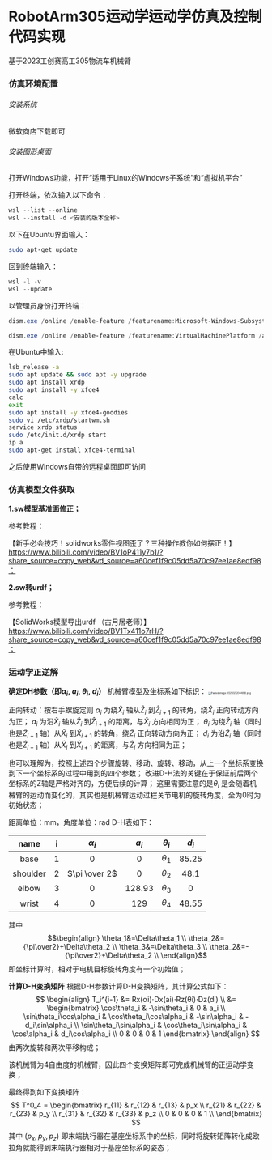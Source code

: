 # RobotArm305运动学运动学仿真及控制代码实现

基于2023工创赛高工305物流车机械臂

### 仿真环境配置
###### 安装系统

微软商店下载即可

###### 安装图形桌面

打开Windows功能，打开“适用于Linux的Windows子系统”和“虚拟机平台”

打开终端，依次输入以下命令：
```powershell
wsl --list --online
wsl --install -d <安装的版本全称>
```

以下在Ubuntu界面输入：
```bash
sudo apt-get update
```

回到终端输入：
```powershell
wsl -l -v
wsl --update
```

以管理员身份打开终端：
```powershell
dism.exe /online /enable-feature /featurename:Microsoft-Windows-Subsystem-Linux /all /norestart

dism.exe /online /enable-feature /featurename:VirtualMachinePlatform /all /norestart
```

在Ubuntu中输入:
```bash
lsb_release -a
sudo apt update && sudo apt -y upgrade
sudo apt install xrdp
sudo apt install -y xfce4
calc
exit
sudo apt install -y xfce4-goodies
sudo vi /etc/xrdp/startwm.sh
service xrdp status
sudo /etc/init.d/xrdp start
ip a 
sudo apt-get install xfce4-terminal
```
之后使用Windows自带的远程桌面即可访问

### 仿真模型文件获取

**1.sw模型基准面修正；**

参考教程：

【新手必会技巧！solidworks零件视图歪了？三种操作教你如何摆正！】 https://www.bilibili.com/video/BV1oP411y7b1/?share_source=copy_web&vd_source=a60cef1f9c05dd5a70c97ee1ae8edf98；

**2.sw转urdf；**

参考教程：

【SolidWorks模型导出urdf   （古月居老师）】 https://www.bilibili.com/video/BV1Tx411o7rH/?share_source=copy_web&vd_source=a60cef1f9c05dd5a70c97ee1ae8edf98；

### 运动学正逆解

**确定DH参数（即$\alpha_i,~a_i,~\theta_i,~d_i$）**
机械臂模型及坐标系如下标识：
<img src="./assets/Pasted image 20250212044818.png.png" alt="Pasted image 20250212044818.png" style="zoom: 33%;" />

正向转动：按右手螺旋定则
$\alpha_i$ 为绕$\hat{X}_i$ 轴从$\hat{Z}_i$ 到$\hat{Z}_{i+1}$ 的转角，绕$\hat{X}_i$ 正向转动方向为正；
$a_i$ 为沿$\hat{X}_i$ 轴从$\hat{Z}_i$ 到$\hat{Z}_{i+1}$ 的距离，与$\hat{X}_i$ 方向相同为正；
$\theta_i$ 为绕$\hat{Z}_{i}$ 轴（同时也是$\hat{Z}_{i+1}$ 轴）从$\hat{X}_{i}$ 到$\hat{X}_{i+1}$ 的转角，绕$\hat{Z}_{i}$ 正向转动方向为正；
$d_i$ 为沿$\hat{Z}_{i}$ 轴（同时也是$\hat{Z}_{i+1}$ 轴）从$\hat{X}_{i}$ 到$\hat{X}_{i+1}$ 的距离，与$\hat{Z}_{i}$ 方向相同为正；

也可以理解为，按照上述四个步骤旋转、移动、旋转、移动，从上一个坐标系变换到下一个坐标系的过程中用到的四个参数；
改进D-H法的关键在于保证前后两个坐标系的Z轴是严格对齐的，方便后续的计算；
这里需要注意的是$\theta_i$ 是会随着机械臂的运动而变化的，其实也是机械臂运动过程关节电机的旋转角度，全为0时为初始状态；

距离单位：mm，角度单位：rad
D-H表如下：

|   name   |  i  |  $\alpha_i$   | $a_i$  | $\theta_i$ | $d_i$ |
| :------: | :-: | :-----------: | :----: | :--------: | :---: |
|   base   |  1  |       0       |   0    | $\theta_1$ | 85.25 |
| shoulder |  2  | $\pi \over 2$ |   0    | $\theta_2$ | 48.1  |
|  elbow   |  3  |       0       | 128.93 | $\theta_3$ |   0   |
|  wrist   |  4  |       0       |  129   | $\theta_4$ | 48.55 |
其中$$\begin{align}
\theta_1&=\Delta\theta_1 \\
\theta_2&={\pi\over2}+\Delta\theta_2 \\
\theta_3&=\Delta\theta_3 \\
\theta_2&=-{\pi\over2}+\Delta\theta_2 \\
\end{align}$$
即坐标计算时，相对于电机目标旋转角度有一个初始值；

**计算D-H变换矩阵**
根据D-H参数计算D-H变换矩阵，其计算公式如下：
$$
\begin{align}
T_i^{i-1} &= Rx​(αi​)⋅Dx​(ai​)⋅Rz​(θi​)⋅Dz​(di​) \\ 
&= \begin{bmatrix}
\cos\theta_i & -\sin\theta_i & 0 & a_i \\
\sin\theta_i\cos\alpha_i & \cos\theta_i\cos\alpha_i & -\sin\alpha_i & -d_i\sin\alpha_i \\
\sin\theta_i\sin\alpha_i & \cos\theta_i\sin\alpha_i & \cos\alpha_i & d_i\cos\alpha_i \\
0 & 0 & 0 & 1
\end{bmatrix}
\end{align}
$$
由两次旋转和两次平移构成；

该机械臂为4自由度的机械臂，因此四个变换矩阵即可完成机械臂的正运动学变换；

最终得到如下变换矩阵：
$$
T^0_4 = \begin{bmatrix}
r_{11} & r_{12} & r_{13} & p_x \\
r_{21} & r_{22} & r_{23} & p_y \\
r_{31} & r_{32} & r_{33} & p_z \\
0 & 0 & 0 & 1 \\
\end{bmatrix}
$$
其中 $(p_x, p_y, p_z)$ 即末端执行器在基座坐标系中的坐标，同时将旋转矩阵转化成欧拉角就能得到末端执行器相对于基座坐标系的姿态；

